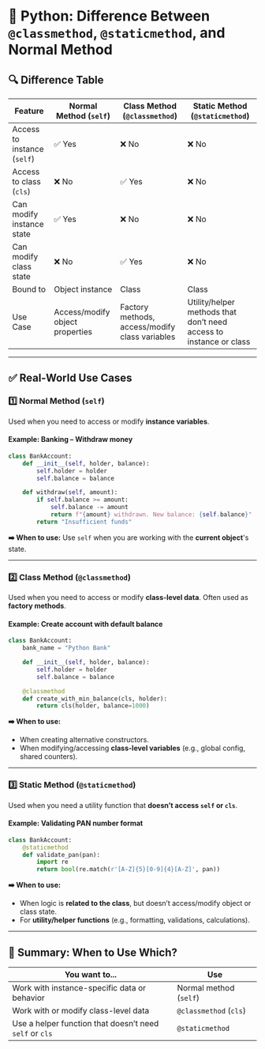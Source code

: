 
# 🐍 Python: Difference Between `@classmethod`, `@staticmethod`, and Normal Method

## 🔍 Difference Table

| Feature                    | Normal Method (`self`)            | Class Method (`@classmethod`)         | Static Method (`@staticmethod`)          |
|----------------------------|------------------------------------|---------------------------------------|------------------------------------------|
| Access to instance (`self`)| ✅ Yes                             | ❌ No                                 | ❌ No                                     |
| Access to class (`cls`)    | ❌ No                              | ✅ Yes                                | ❌ No                                     |
| Can modify instance state  | ✅ Yes                             | ❌ No                                 | ❌ No                                     |
| Can modify class state     | ❌ No                              | ✅ Yes                                | ❌ No                                     |
| Bound to                   | Object instance                   | Class                                 | Class                                     |
| Use Case                   | Access/modify object properties   | Factory methods, access/modify class variables | Utility/helper methods that don’t need access to instance or class |

---

## ✅ Real-World Use Cases

### 1️⃣ Normal Method (`self`)
Used when you need to access or modify **instance variables**.

#### Example: Banking – Withdraw money
```python
class BankAccount:
    def __init__(self, holder, balance):
        self.holder = holder
        self.balance = balance

    def withdraw(self, amount):
        if self.balance >= amount:
            self.balance -= amount
            return f"{amount} withdrawn. New balance: {self.balance}"
        return "Insufficient funds"
```

**➡️ When to use:** Use `self` when you are working with the **current object**'s state.

---

### 2️⃣ Class Method (`@classmethod`)
Used when you need to access or modify **class-level data**. Often used as **factory methods**.

#### Example: Create account with default balance
```python
class BankAccount:
    bank_name = "Python Bank"

    def __init__(self, holder, balance):
        self.holder = holder
        self.balance = balance

    @classmethod
    def create_with_min_balance(cls, holder):
        return cls(holder, balance=1000)
```

**➡️ When to use:**  
- When creating alternative constructors.  
- When modifying/accessing **class-level variables** (e.g., global config, shared counters).

---

### 3️⃣ Static Method (`@staticmethod`)
Used when you need a utility function that **doesn’t access `self` or `cls`**.

#### Example: Validating PAN number format
```python
class BankAccount:
    @staticmethod
    def validate_pan(pan):
        import re
        return bool(re.match(r'[A-Z]{5}[0-9]{4}[A-Z]', pan))
```

**➡️ When to use:**  
- When logic is **related to the class**, but doesn’t access/modify object or class state.  
- For **utility/helper functions** (e.g., formatting, validations, calculations).

---

## 🚦 Summary: When to Use Which?

| You want to...                                     | Use                  |
|----------------------------------------------------|-----------------------|
| Work with instance-specific data or behavior       | Normal method (`self`) |
| Work with or modify class-level data               | `@classmethod` (`cls`) |
| Use a helper function that doesn’t need `self` or `cls` | `@staticmethod`        |
